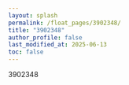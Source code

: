```yaml
---
layout: splash
permalink: /float_pages/3902348/
title: "3902348"
author_profile: false
last_modified_at: 2025-06-13
toc: false
---
```

 
3902348
